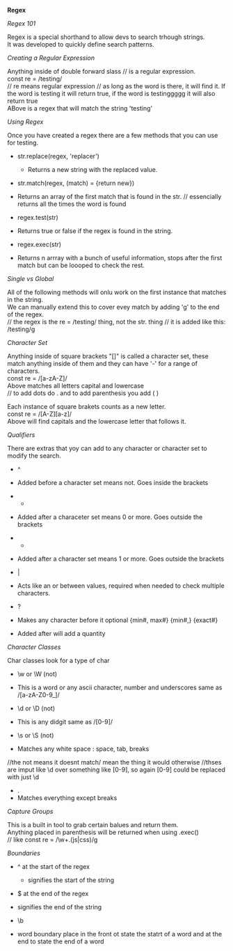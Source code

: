 **Regex**

_Regex 101_

Regex is a special shorthand to allow devs to search trhough strings.     
It was developed to quickly define search patterns.     

_Creating a Regular Expression_

Anything inside of double forward slass // is a regular expression.     
const re = /testing/     
// re means regular expression
// as long as the word is there, it will find it. If the word is testing it will return true, if the word is testinggggg it will also return true     
ABove is a regex that will match the string 'testing'       

_Using Regex_

Once you have created a regex there are a few methods that you can use for testing.      

- str.replace(regex, 'replacer')
  - Returns a new string with the replaced value.    

- str.match(regex, (match) = {return new})
 - Returns an array of the first match that is found in the str.
// essencially returns all the times the word is found

- regex.test(str)
 - Returns true or false if the regex is found in the string.     

- regex.exec(str)
 - Returns n arrray with a bunch of useful information, stops after the first match but can be loooped to check the rest.    

_Single vs Global_

All of the following methods will onlu work on the first instance that matches in the string.     
We can manually extend this to cover evey match by adding 'g' to the end of the regex.     
// the regex is the re = /testing/ thing, not the str. thing
// it is added like this: /testing/g

_Character Set_

Anything inside of square brackets "[]" is called a character set, these match anything inside of them and they can have '-' for a range of characters.          
const re = /[a-zA-Z]/       
Above matches all letters capital and lowercase      
// to add dots do \. and to add parenthesis you add \( \)

Each instance of square brakets counts as a new letter.    
const re = /[A-Z][a-z]/    
Above will find capitals and the lowercase letter that follows it.     

_Qualifiers_

There are extras that yoy can add to any character or character set to modify the search.    

- ^
 - Added before a character set means not. Goes inside the brackets    

- * 
 - Added after a characeter set means 0 or more. Goes outside the brackets    

- +
 - Added after a character set means 1 or more. Goes outside the brackets

- |
 - Acts like an or between values, required when needed to check multiple characters.   

- ?
 - Makes any character before it optional {min#, max#} {min#,} {exact#}
 - Added after will add a quantity     

_Character Classes_

Char classes look for a type of char

- \w or \W (not)
 - This is a word or any ascii character, number and underscores same as /[a-zA-Z0-9_]/

- \d or \D (not)
 - This is any didgit same as /[0-9]/

- \s or \S (not)
 - Matches any white space : space, tab, breaks  

//the not means it doesnt match/ mean the thing it would otherwise
//thses are imput like \d over something like [0-9], so again [0-9] could be replaced with just \d

- .
 - Matches everything except breaks

_Capture Groups_

This is a built in tool to grab certain balues and return them.      
Anything placed in parenthesis will be returned when using .exec()    
// like const re = /\w+\.(js|css)/g 

_Boundaries_

- ^ at the start of the regex
  - signifies the start of the string

- $ at the end of the regex
 - signifies the end of the string

- \b
 - word boundary place in the front ot state the statrt of a word and at the end to state the end of a word


